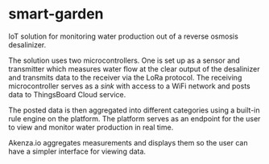 # smart-garden
IoT solution for monitoring water production out of a reverse osmosis desalinizer.

The solution uses two microcontrollers. One is set up as a sensor and transmitter which measures water flow at the clear output of the desalinizer and transmits data to the receiver via the LoRa protocol. The receiving microcontroller serves as a _sink_ with access to a WiFi network and posts data to ThingsBoard Cloud service.

The posted data is then aggregated into different categories using a built-in rule engine on the platform. The platform serves as an endpoint for the user to view and monitor water production in real time.

Akenza.io aggregates measurements and displays them so the user can have a simpler interface for viewing data.
